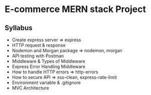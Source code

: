 # E-commerce MERN stack Project

## Syllabus

- Create express server => express
- HTTP request & response
- Nodemon and Morgan package => nodemon, morgan
- API testing with Postman
- Middleware & Types of Middleware
- Express Error Handling Middleware
- How to handle HTTP errors => http-errors
- How to secure API => xss-clean, express-rate-limit
- Environment variable & .gitignore
- MVC Architecture